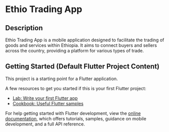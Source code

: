 # Ethio Trading App

## Description
Ethio Trading App is a mobile application designed to facilitate the trading of goods and services within Ethiopia. It aims to connect buyers and sellers across the country, providing a platform for various types of trade.

## Getting Started (Default Flutter Project Content)

This project is a starting point for a Flutter application.

A few resources to get you started if this is your first Flutter project:

- [Lab: Write your first Flutter app](https://docs.flutter.dev/get-started/codelab)
- [Cookbook: Useful Flutter samples](https://docs.flutter.dev/cookbook)

For help getting started with Flutter development, view the [online documentation](https://docs.flutter.dev/), which offers tutorials, samples, guidance on mobile development, and a full API reference.

